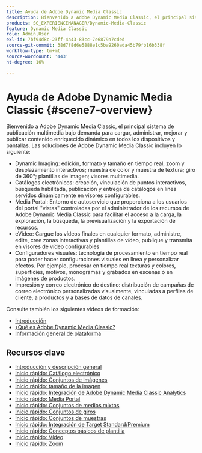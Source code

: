 ```yaml
---
title: Ayuda de Adobe Dynamic Media Classic
description: Bienvenido a Adobe Dynamic Media Classic, el principal sistema de publicación multimedia bajo demanda para cargar, administrar, mejorar y publicar contenido enriquecido dinámico en todos los dispositivos y pantallas.
products: SG_EXPERIENCEMANAGER/Dynamic-Media-Classic
feature: Dynamic Media Classic
role: Admin,User
exl-id: 7bf94d8c-23ff-4a43-83cc-7e6879a7cded
source-git-commit: 38d7f8d6e5888e1c5ba9260ada45b79fb16b338f
workflow-type: tm+mt
source-wordcount: '443'
ht-degree: 16%

---
```


# Ayuda de Adobe Dynamic Media Classic {#scene7-overview}

Bienvenido a Adobe Dynamic Media Classic, el principal sistema de publicación multimedia bajo demanda para cargar, administrar, mejorar y publicar contenido enriquecido dinámico en todos los dispositivos y pantallas. Las soluciones de Adobe Dynamic Media Classic incluyen lo siguiente:

* Dynamic Imaging: edición, formato y tamaño en tiempo real, zoom y desplazamiento interactivos; muestra de color y muestra de textura; giro de 360°; plantillas de imagen; visores multimedia.
* Catálogos electrónicos: creación, vinculación de puntos interactivos, búsqueda habilitada, publicación y entrega de catálogos en línea servidos dinámicamente en visores configurables.
* Media Portal: Entorno de autoservicio que proporciona a los usuarios del portal &quot;vistas&quot; controladas por el administrador de los recursos de Adobe Dynamic Media Classic para facilitar el acceso a la carga, la exploración, la búsqueda, la previsualización y la exportación de recursos.
* eVideo: Cargue los vídeos finales en cualquier formato, administre, edite, cree zonas interactivas y plantillas de vídeo, publique y transmita en visores de vídeo configurables
* Configuradores visuales: tecnología de procesamiento en tiempo real para poder hacer configuraciones visuales en línea y personalizar efectos. Por ejemplo, procesar en tiempo real texturas y colores, superficies, motivos, monogramas y grabados en escenas o en imágenes de productos.
* Impresión y correo electrónico de destino: distribución de campañas de correo electrónico personalizadas visualmente, vinculadas a perfiles de cliente, a productos y a bases de datos de canales.

Consulte también los siguientes vídeos de formación:

* [Introducción](https://s7d5.scene7.com/s7viewers/html5/VideoViewer.html?videoserverurl=https://s7d5.scene7.com/is/content/&amp;emailurl=https://s7d5.scene7.com/s7/emailFriend&amp;serverUrl=https://s7d5.scene7.com/is/image/&amp;config=Scene7SharedAssets/Universal_HTML5_Video&amp;contenturl=https://s7d5.scene7.com/skins/&amp;asset=S7tutorials/570_Introduction_converted%20renamed_Getting%20Started-AVS)
* [¿Qué es Adobe Dynamic Media Classic?](https://s7d5.scene7.com/s7viewers/html5/VideoViewer.html?videoserverurl=https://s7d5.scene7.com/is/content/&amp;emailurl=https://s7d5.scene7.com/s7/emailFriend&amp;serverUrl=https://s7d5.scene7.com/is/image/&amp;config=Scene7SharedAssets/Universal_HTML5_Video&amp;contenturl=https://s7d5.scene7.com/skins/&amp;asset=S7tutorials/577_What%20is%20Scene7_converted%20renamed_Getting%20Started-AVS)
* [Información general de plataforma](https://s7d5.scene7.com/s7viewers/html5/VideoViewer.html?videoserverurl=https://s7d5.scene7.com/is/content/&amp;emailurl=https://s7d5.scene7.com/s7/emailFriend&amp;serverUrl=https://s7d5.scene7.com/is/image/&amp;config=Scene7SharedAssets/Universal_HTML5_Video&amp;contenturl=https://s7d5.scene7.com/skins/&amp;asset=S7tutorials/572_Platform%20Overview_converted%20renamed_Getting%20Started-AVS)

## Recursos clave

* [Introducción y descripción general](/help/using/dmc-platform-overview.md)
* [Inicio rápido: Catálogo electrónico](/help/using/quick-start-ecatalog.md)
* [Inicio rápido: Conjuntos de imágenes](/help/using/quick-start-image-sets.md)
* [Inicio rápido: tamaño de la imagen](/help/using/quick-start-image-sizing.md)
* [Inicio rápido: Integración de Adobe Dynamic Media Classic Analytics](/help/using/quick-start-integrating-dmc-analytics.md)
* [Inicio rápido: Media Portal](/help/using/quick-start-media-portal-administration.md)
* [Inicio rápido: Conjuntos de medios mixtos](/help/using/quick-start-mixed-media-sets.md)
* [Inicio rápido: Conjuntos de giros](/help/using/quick-start-spin-sets.md)
* [Inicio rápido: Conjuntos de muestras](/help/using/quick-start-swatch-sets.md)
* [Inicio rápido: Integración de Target Standard/Premium](/help/using/quick-start-target-integration.md)
* [Inicio rápido: Conceptos básicos de plantilla](/help/using/quick-start-template-basics.md)
* [Inicio rápido: Vídeo](/help/using/quick-start-video.md)
* [Inicio rápido: Zoom](/help/using/quick-start-zoom.md)
